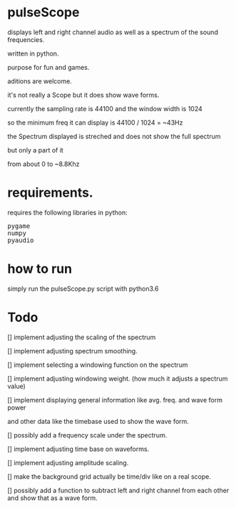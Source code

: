 # pulseScope
displays left and right channel audio as well as a spectrum of the sound frequencies.

written in python.

purpose for fun and games.

aditions are welcome.

it's not really a Scope but it does show wave forms.

currently the sampling rate is 44100 and the window width is 1024

so the minimum freq it can display is 44100 / 1024 = ~43Hz

the Spectrum displayed is streched and does not show the full spectrum

but only a part of it

from about 0 to ~8.8Khz

# requirements.
requires the following libraries in python:

<pre>
pygame
numpy
pyaudio
</pre>

# how to run

simply run the pulseScope.py script with python3.6

# Todo
[] implement adjusting the scaling of the spectrum

[] implement adjusting spectrum smoothing.

[] implement selecting a windowing function on the spectrum

[] implement adjusting windowing weight. (how much it adjusts a spectrum value)

[] implement displaying general information like avg. freq. and wave form power

   and other data like the timebase used to show the wave form.

[] possibly add a frequency scale under the spectrum.

[] implement adjusting time base on waveforms.

[] implement adjusting amplitude scaling.

[] make the background grid actually be time/div like on a real scope.

[] possibly add a function to subtract left and right channel from each other and show that as a wave form.

